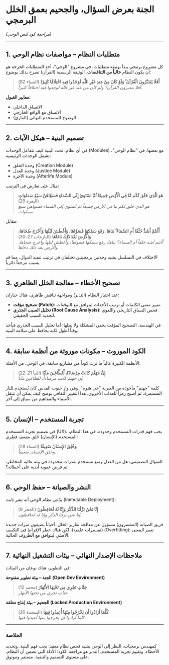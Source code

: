 # الجنة بعرض السؤال، والجحيم بعمق الخلل البرمجي  
*(مراجعة كود لنص الوحي)*

---

## 1. متطلبات النظام – مواصفات نظام الوحي
كل مشروع برمجي يبدأ بوثيقة متطلبات. في مشروع "الوحي"، أحد المتطلبات الحرجة هو أن يكون النظام **خالياً من التناقضات**. الوثيقة الرسمية (القرآن) تصرح بذلك بوضوح:

> **أَفَلَا يَتَدَبَّرُونَ الْقُرْآنَ ۚ وَلَوْ كَانَ مِنْ عِندِ غَيْرِ اللَّهِ لَوَجَدُوا فِيهِ اخْتِلَافًا كَثِيرًا** (النساء 82)  
> *أفلا يتدبرون القرآن؟ ولو كان من عند غير الله لوجدوا فيه اختلافاً كثيراً.*

**معايير القبول:**  
- الاتساق الداخلي  
- الاتساق مع الواقع الخارجي  
- الوضوح للمستخدم النهائي (القارئ)  

---

## 2. تصميم البنية – هيكل الآيات
في أي نظام، تحدد البنية كيف تتفاعل الوحدات (Modules) مع بعضها. في "نظام الوحي"، تشمل الوحدات الرئيسية:  
- وحدة الخلق (Creation Module)  
- وحدة العدل (Justice Module)  
- وحدة الآخرة (Afterlife Module)  

مثال على تعارض في الترتيب:

> **هُوَ الَّذِي خَلَقَ لَكُم مَّا فِي الْأَرْضِ جَمِيعًا ثُمَّ اسْتَوَىٰ إِلَى السَّمَاءِ فَسَوَّاهُنَّ سَبْعَ سَمَاوَاتٍ** (البقرة 29)  
> *هو الذي خلق لكم ما في الأرض جميعاً ثم استوى إلى السماء فسواهن سبع سماوات.*

مقابل:

> **أَأَنتُمْ أَشَدُّ خَلْقًا أَمِ السَّمَاءُ ۚ بَنَاهَا، رَفَعَ سَمْكَهَا فَسَوَّاهَا، وَأَغْطَشَ لَيْلَهَا وَأَخْرَجَ ضُحَاهَا، وَالْأَرْضَ بَعْدَ ذَٰلِكَ دَحَاهَا** (النازعات 27–30)  
> *أأنتم أشد خلقاً أم السماء؟ بناها، رفع سمكها فسواها، وأغطش ليلها وأخرج ضحاها، والأرض بعد ذلك دحاها.*

الاختلاف في التسلسل يشبه وحدتين برمجيتين تختلفان في ترتيب تنفيذ الدوال، مما قد يسبب مرجعاً دائرياً.

---

## 3. تصحيح الأخطاء – معالجة الخلل الظاهري
عند اختبار النظام (التدبر) ومواجهة تناقض ظاهري، هناك خياران:  
- **تصحيح مؤقت (Patch)**: تغيير معنى الكلمات أو ترتيب الأحداث ليتوافق مع التوقعات.  
- **تحليل السبب الجذري (Root Cause Analysis)**: فحص السياق التاريخي واللغوي لتحديد السبب الحقيقي.

في الهندسة، التصحيح المؤقت يخفي المشكلة ولا يحلها؛ أما تحليل السبب الجذري فيأخذ وقتاً أطول لكنه يحافظ على سلامة البنية.

---

## 4. الكود الموروث – مكونات موروثة من أنظمة سابقة
الأنظمة الكبيرة غالباً ما ترث كوداً من مشاريع سابقة. في الوحي، من الأمثلة:

> **إِنَّ جَهَنَّمَ كَانَتْ مِرْصَادًا، لِّلطَّاغِينَ مَآبًا** (النبأ 21–22)  
> *إن جهنم كانت مرصاداً، للطاغين مآباً.*

كلمة "جهنم" مأخوذة من العبرية "جي هنوم"، وهي وادٍ جنوب القدس كان يُستخدم للنار المستمرة، ثم أصبح رمزاً للعذاب الأخروي. هذا التغيير الثقافي يوضح كيف يمكن أن تنتقل الأسماء والمفاهيم من سياق إلى آخر.

---

## 5. تجربة المستخدم – الإنسان
في تصميم تجربة المستخدم (UX)، يجب فهم قدرات المستخدم وحدوده. في هذا النظام، المستخدم (الإنسان) خُلق بضعف فطري:

> **وَخُلِقَ الإِنسَانُ ضَعِيفًا** (النساء 28)  
> *وخلق الإنسان ضعيفاً.*

السؤال التصميمي: هل من العدل وضع مستخدم بقدرات محدودة في بيئة عالية المخاطر، ثم فرض عقوبة أبدية على أخطائه؟

---

## 6. النشر والصيانة – حفظ الوحي
يدّعي نظام الوحي أنه نشر ثابت (Immutable Deployment):

> **إِنَّا نَحْنُ نَزَّلْنَا الذِّكْرَ وَإِنَّا لَهُ لَحَافِظُونَ** (الحجر 9)  
> *إنا نحن نزلنا الذكر وإنا له لحافظون.*

فريق الصيانة (المفسرون) مسؤول عن معالجة تقارير الخلل. أحياناً يضيفون ميزات جديدة (تفسيرات علمية)، لكن هناك خطر الإفراط في التكييف (Overfitting): تغيير المعنى الأصلي ليتوافق مع الظروف الحالية.

---

## 7. ملاحظات الإصدار النهائي – بيئات التشغيل النهائية
في التطوير، هناك نوعان من البيئات:

**الجنة – بيئة تطوير مفتوحة (Open Dev Environment)**  
> **جَنَّاتٍ تَجْرِي مِن تَحْتِهَا الأَنْهَارُ** (محمد 12)  
> *جنات تجري من تحتها الأنهار.*

**الجحيم – بيئة إنتاج مغلقة (Locked Production Environment)**  
> **كُلَّمَا أَرَادُوا أَن يَخْرُجُوا مِنْهَا أُعِيدُوا فِيهَا** (السجدة 20)  
> *كلما أرادوا أن يخرجوا منها أعيدوا فيها.*

---

### الخلاصة
كمهندس برمجيات، النظر إلى الوحي يشبه فحص نظام معقد: يجب فهم البنية، وتحديد الأخطاء، وتقييم تجربة المستخدم. التدبر هو مراجعة الكود؛ الأداة التي تضمن أن النظام، على مستوى التصميم والتنفيذ، مستقر وموثوق.
